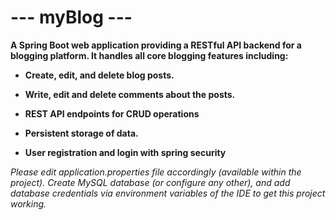 <h1>--- myBlog ---</h1>

<strong>
A Spring Boot web application providing a RESTful API backend for a blogging platform. It handles all core blogging features including:
  
- Create, edit, and delete blog posts.
- Write, edit and delete comments about the posts.
- REST API endpoints for CRUD operations
- Persistent storage of data.

- User registration and login with spring security
</strong>


_Please edit application.properties file accordingly (available within the project). Create MySQL database (or configure any other), and add database credentials via environment variables of the IDE to get this project working._
